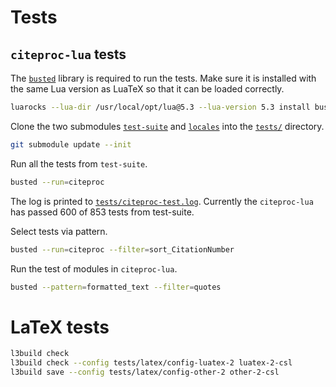 # Tests

## `citeproc-lua` tests

The [`busted`](https://olivinelabs.com/busted/#output-handlers) library is required to run the tests. Make sure it is installed with the same Lua version as LuaTeX so that it can be loaded correctly.

```bash
luarocks --lua-dir /usr/local/opt/lua@5.3 --lua-version 5.3 install busted
```

Clone the two submodules [`test-suite`](https://github.com/citation-style-language/test-suite) and [`locales`](https://github.com/citation-style-language/locales) into the [`tests/`](https://github.com/zepinglee/citeproc-lua/tree/main/test) directory.

```bash
git submodule update --init
```

Run all the tests from `test-suite`.

```bash
busted --run=citeproc
```

The log is printed to [`tests/citeproc-test.log`](https://github.com/zepinglee/citeproc-lua/tree/main/tests/citeproc-test.log).
Currently the `citeproc-lua` has passed 600 of 853 tests from test-suite.

Select tests via pattern.

```bash
busted --run=citeproc --filter=sort_CitationNumber
```

Run the test of modules in `citeproc-lua`.

```bash
busted --pattern=formatted_text --filter=quotes
```

# LaTeX tests

```bash
l3build check
l3build check --config tests/latex/config-luatex-2 luatex-2-csl
l3build save --config tests/latex/config-other-2 other-2-csl
```

